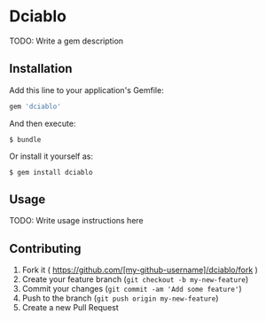 # Dciablo

TODO: Write a gem description

## Installation

Add this line to your application's Gemfile:

```ruby
gem 'dciablo'
```

And then execute:

    $ bundle

Or install it yourself as:

    $ gem install dciablo

## Usage

TODO: Write usage instructions here

## Contributing

1. Fork it ( https://github.com/[my-github-username]/dciablo/fork )
2. Create your feature branch (`git checkout -b my-new-feature`)
3. Commit your changes (`git commit -am 'Add some feature'`)
4. Push to the branch (`git push origin my-new-feature`)
5. Create a new Pull Request
